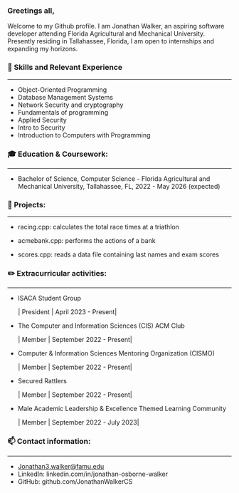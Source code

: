 ### Greetings all,

Welcome to my Github profile. I am Jonathan Walker, an aspiring software developer attending Florida Agricultural and Mechanical University. Presently residing in Tallahassee, Florida, I am open to internships and expanding my horizons. 

### 🔧 Skills and Relevant Experience
___
* Object-Oriented Programming
* Database Management Systems
* Network Security and cryptography
* Fundamentals of programming
* Applied Security
* Intro to Security
* Introduction to Computers with Programming

### 🎓 Education & Coursework:
___
* Bachelor of Science, Computer Science - Florida Agricultural and Mechanical University, Tallahassee, FL, 2022 - May 2026 (expected)

### 🚀 Projects:
___
* racing.cpp: calculates the total race times at a triathlon
  
* acmebank.cpp: performs the actions of a bank
  
* scores.cpp: reads a data file containing last names and exam scores


### ✏️ Extracurricular activities:
___
* ISACA Student Group

  | President | April 2023 - Present|
  
* The Computer and Information Sciences (CIS) ACM Club

  | Member | September 2022 - Present|
  
* Computer & Information Sciences Mentoring Organization (CISMO)

  | Member | September 2022 - Present|
  
* Secured Rattlers

  | Member | September 2022 - Present|
  
* Male Academic Leadership & Excellence Themed Learning Community

  | Member | September 2022 - July 2023|


  
### 📫 Contact information:
___
* Jonathan3.walker@famu.edu
* LinkedIn: linkedin.com/in/jonathan-osborne-walker
* GitHub: github.com/JonathanWalkerCS

